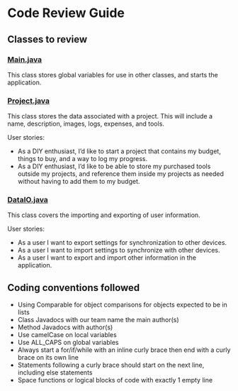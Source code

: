 # Code Review Guide

## Classes to review

### [Main.java](https://github.com/TCSS360Group2Fall2023/Golden-Group-2-Repository/blob/main/src/Main.java)

This class stores global variables for use in other classes, and starts the application.

### [Project.java](https://github.com/TCSS360Group2Fall2023/Golden-Group-2-Repository/blob/main/src/Project.java)

This class stores the data associated with a project. This will include a name, description, images, logs, expenses, and tools.

User stories:

* As a DIY enthusiast, I’d like to start a project that contains my budget, things to buy, and a way to log my progress.
* As a DIY enthusiast, I’d like to be able to store my purchased tools outside my projects, and reference them inside my projects as needed without having to add them to my budget.

### [DataIO.java](https://github.com/TCSS360Group2Fall2023/Golden-Group-2-Repository/blob/main/src/DataIO.java)

This class covers the importing and exporting of user information.

User stories:

* As a user I want to export settings for synchronization to other devices.
* As a user I want to import settings to synchronize with other devices.
* As a user I want to export and import other information in the application.

## Coding conventions followed

* Using Comparable for object comparisons for objects expected to be in lists
* Class Javadocs with our team name the main author(s)
* Method Javadocs with author(s)
* Use camelCase on local variables
* Use ALL_CAPS on global variables
* Always start a for/if/while with an inline curly brace then end with a curly brace on its own line
* Statements following a curly brace should start on the next line, including else statements
* Space functions or logical blocks of code with exactly 1 empty line